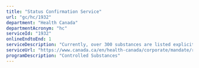 ```yaml
---
title: "Status Confirmation Service"
url: "gc/hc/1932"
department: "Health Canada"
departmentAcronym: "hc"
serviceId: "1932"
onlineEndtoEnd: 1
serviceDescription: "Currently, over 300 substances are listed explicitly in one of the Schedules (i.e. Schedules I-VI) to the Controlled Drugs and Substances Act (CDSA) as controlled substances and precursor chemicals. The substances are listed as individual substances or as a class of substances. The listings for individual substances and classes of substances often include one or more terms such as “salt”, “isomer”, “derivative”, “preparation”, “analogue”, “alkaloid” and “intermediate”. These additional terms broaden the scope of a listing and capture many structurally and pharmacologically related substances. Health Canada’s Controlled Substances Directorate (CSD) provides a public service that confirms Health Canada’s position as to whether a substance that is not listed explicitly in one of the Schedules to the CDSA is controlled through a “Status confirmation” service. (CSCB)"
serviceUrl: "https://www.canada.ca/en/health-canada/corporate/mandate/regulatory-role/what-health-canada-regulates-1/controlled-substances-precursors/overview-substance-control-status-determination-process.html"
programDescription: "Controlled Substances"
---
```

